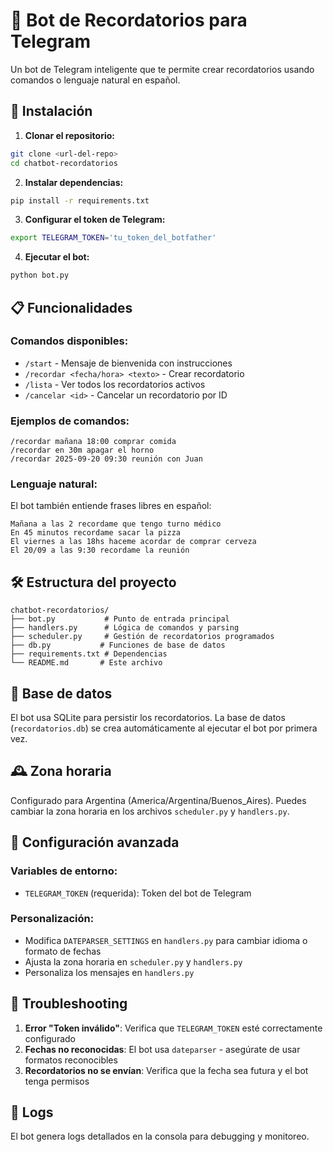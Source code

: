 # 🤖 Bot de Recordatorios para Telegram

Un bot de Telegram inteligente que te permite crear recordatorios usando comandos o lenguaje natural en español.

## 🚀 Instalación

1. **Clonar el repositorio:**
```bash
git clone <url-del-repo>
cd chatbot-recordatorios
```

2. **Instalar dependencias:**
```bash
pip install -r requirements.txt
```

3. **Configurar el token de Telegram:**
```bash
export TELEGRAM_TOKEN='tu_token_del_botfather'
```

4. **Ejecutar el bot:**
```bash
python bot.py
```

## 📋 Funcionalidades

### Comandos disponibles:

- `/start` - Mensaje de bienvenida con instrucciones
- `/recordar <fecha/hora> <texto>` - Crear recordatorio
- `/lista` - Ver todos los recordatorios activos
- `/cancelar <id>` - Cancelar un recordatorio por ID

### Ejemplos de comandos:

```
/recordar mañana 18:00 comprar comida
/recordar en 30m apagar el horno
/recordar 2025-09-20 09:30 reunión con Juan
```

### Lenguaje natural:

El bot también entiende frases libres en español:

```
Mañana a las 2 recordame que tengo turno médico
En 45 minutos recordame sacar la pizza
El viernes a las 18hs haceme acordar de comprar cerveza
El 20/09 a las 9:30 recordame la reunión
```

## 🛠️ Estructura del proyecto

```
chatbot-recordatorios/
├── bot.py           # Punto de entrada principal
├── handlers.py      # Lógica de comandos y parsing
├── scheduler.py     # Gestión de recordatorios programados
├── db.py           # Funciones de base de datos
├── requirements.txt # Dependencias
└── README.md       # Este archivo
```

## 💾 Base de datos

El bot usa SQLite para persistir los recordatorios. La base de datos (`recordatorios.db`) se crea automáticamente al ejecutar el bot por primera vez.

## 🕰️ Zona horaria

Configurado para Argentina (America/Argentina/Buenos_Aires). Puedes cambiar la zona horaria en los archivos `scheduler.py` y `handlers.py`.

## 🔧 Configuración avanzada

### Variables de entorno:

- `TELEGRAM_TOKEN` (requerida): Token del bot de Telegram

### Personalización:

- Modifica `DATEPARSER_SETTINGS` en `handlers.py` para cambiar idioma o formato de fechas
- Ajusta la zona horaria en `scheduler.py` y `handlers.py`
- Personaliza los mensajes en `handlers.py`

## 🐛 Troubleshooting

1. **Error "Token inválido"**: Verifica que `TELEGRAM_TOKEN` esté correctamente configurado
2. **Fechas no reconocidas**: El bot usa `dateparser` - asegúrate de usar formatos reconocibles
3. **Recordatorios no se envían**: Verifica que la fecha sea futura y el bot tenga permisos

## 📝 Logs

El bot genera logs detallados en la consola para debugging y monitoreo.
